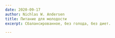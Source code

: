 ```yaml
---
date: 2020-09-17
author: Nichlas W. Andersen
title: Питание для молодости
excerpt: Сбалансированное, без голода, без диет.

---
```

